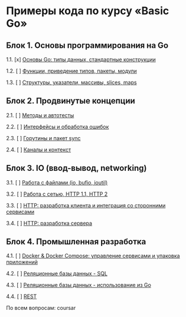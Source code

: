 # Примеры кода по курсу «Basic Go»

## Блок 1. Основы программирования на Go

1.1. [x] [Основы Go: типы данных, стандартные конструкции](01_std)

1.2. [ ] [Функции, приведение типов, пакеты, модули](02_func)

1.3. [ ] [Структуры, указатели, массивы, slices, maps](03_types)

## Блок 2. Продвинутые концепции

2.1. [ ] [Методы и автотесты](04_methods)

2.2. [ ] [Интерфейсы и обработка ошибок](errors)

2.3. [ ] [Горутины и пакет sync](goroutines)

2.4. [ ] [Каналы и контекст](channels)

## Блок 3. IO (ввод-вывод, networking)

3.1. [ ] [Работа с файлами (io, bufio, ioutil)](files)

3.2. [ ] [Работа с сетью, HTTP 1.1, HTTP 2](network)

3.3. [ ] [HTTP: разработка клиента и интеграция со сторонними сервисами](client)

3.4. [ ] [HTTP: разработка сервера](server)

## Блок 4. Промышленная разработка

4.1. [ ] [Docker & Docker Compose: управление сервисами и упаковка приложений](docker)

4.2. [ ] [Реляционные базы данных - SQL](sql)

4.3. [ ] [Реляционные базы данных - использование из Go](pgx)

4.4. [ ] [REST](rest)

По всем вопросам: coursar
